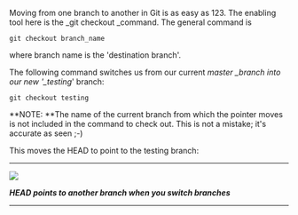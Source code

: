 Moving from one branch to another in Git is as easy as 123. The enabling tool here is the \_git checkout \_command. The general command is

`git checkout branch_name`

where branch name is the 'destination branch'.

The following command switches us from our current _master \_branch into our new '\_testing_' branch:

`git checkout testing`

**NOTE: **The name of the current branch from which the pointer moves is not included in the command to check out. This is not a mistake; it's accurate as seen ;-\)

This moves the HEAD to point to the testing branch:

---

![](/assets/swicth.png)



_**HEAD points to another branch when you switch branches**_

---



